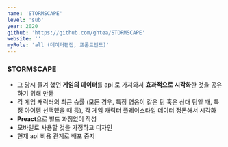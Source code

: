 ```yaml
---
name: 'STORMSCAPE'
level: 'sub'
year: 2020
github: 'https://github.com/ghtea/STORMSCAPE'
website: ''
myRole: 'all (데이터편집, 프론트엔드)'
---
```


### STORMSCAPE

- 그 당시 즐겨 했던 **게임의 데이터**를 api 로 가져와서 **효과적으로 시각화**한 것을 공유하기 위해 만듦 
- 각 게임 캐릭터의 최근 승률 (모든 경우, 특정 영웅이 같은 팀 혹은 상대 팀일 때, 특정 아이템 선택했을 때 등), 각 게임 캐릭터 플레이스타일 데이터 정돈해서 시각화
- **Preact**으로 빌드 과정없이 작성 
- 모바일로 사용할 것을 가정하고 디자인
- 현재 api 비용 관계로 배포 중지